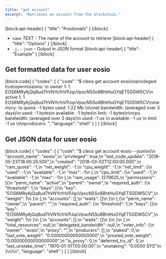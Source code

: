 ```yaml
---
title: "get account"
excerpt: "Retrieves an account from the blockchain."
---
```

[block:api-header]
{
  "title": "Positionals"
}
[/block]
- `name` _TEXT_ - The name of the account to retrieve
[block:api-header]
{
  "title": "Options"
}
[/block]
- `-j,--json` - Output in JSON format
[block:api-header]
{
  "title": "Example"
}
[/block]
## Get formatted data for user **eosio**
[block:code]
{
  "codes": [
    {
      "code": "$ cleos get account eosio\nprivileged: true\npermissions: \n     owner     1:    1 EOS6MRyAjQq8ud7hVNYcfnVPJqcVpscN5So8BhtHuGYqET5GDW5CV\n        active     1:    1 EOS6MRyAjQq8ud7hVNYcfnVPJqcVpscN5So8BhtHuGYqET5GDW5CV\nmemory: \n     quota:        -1 bytes  used:      1.22 Mb   \n\nnet bandwidth: (averaged over 3 days)\n     used:                -1 bytes\n     available:           -1 bytes\n     limit:               -1 bytes\n\ncpu bandwidth: (averaged over 3 days)\n     used:                -1 us   \n     available:           -1 us   \n     limit:               -1 us   \n\nproducers:     <not voted>",
      "language": "shell"
    }
  ]
}
[/block]
## Get JSON data for user **eosio**
[block:code]
{
  "codes": [
    {
      "code": "$ cleos get account eosio --json\n{\n  \"account_name\": \"eosio\",\n  \"privileged\": true,\n  \"last_code_update\": \"2018-05-23T18:00:25.500\",\n  \"created\": \"2018-03-02T12:00:00.000\",\n  \"ram_quota\": -1,\n  \"net_weight\": -1,\n  \"cpu_weight\": -1,\n  \"net_limit\": {\n    \"used\": -1,\n    \"available\": -1,\n    \"max\": -1\n  },\n  \"cpu_limit\": {\n    \"used\": -1,\n    \"available\": -1,\n    \"max\": -1\n  },\n  \"ram_usage\": 1279625,\n  \"permissions\": [{\n      \"perm_name\": \"active\",\n      \"parent\": \"owner\",\n      \"required_auth\": {\n        \"threshold\": 1,\n        \"keys\": [{\n            \"key\": \"EOS6MRyAjQq8ud7hVNYcfnVPJqcVpscN5So8BhtHuGYqET5GDW5CV\",\n            \"weight\": 1\n          }\n        ],\n        \"accounts\": [],\n        \"waits\": []\n      }\n    },{\n      \"perm_name\": \"owner\",\n      \"parent\": \"\",\n      \"required_auth\": {\n        \"threshold\": 1,\n        \"keys\": [{\n            \"key\": \"EOS6MRyAjQq8ud7hVNYcfnVPJqcVpscN5So8BhtHuGYqET5GDW5CV\",\n            \"weight\": 1\n          }\n        ],\n        \"accounts\": [],\n        \"waits\": []\n      }\n    }\n  ],\n  \"total_resources\": null,\n  \"delegated_bandwidth\": null,\n  \"voter_info\": {\n    \"owner\": \"eosio\",\n    \"proxy\": \"\",\n    \"producers\": [],\n    \"staked\": 0,\n    \"last_vote_weight\": \"0.00000000000000000\",\n    \"proxied_vote_weight\": \"0.00000000000000000\",\n    \"is_proxy\": 0,\n    \"deferred_trx_id\": 0,\n    \"last_unstake_time\": \"1970-01-01T00:00:00\",\n    \"unstaking\": \"0.0000 SYS\"\n  }\n}\n",
      "language": "shell"
    }
  ]
}
[/block]